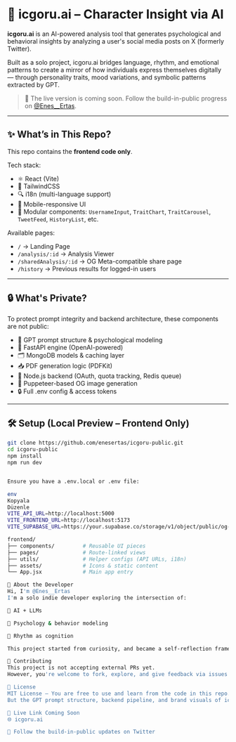 # 🧠 icgoru.ai – Character Insight via AI

**icgoru.ai** is an AI-powered analysis tool that generates psychological and behavioral insights by analyzing a user's social media posts on X (formerly Twitter).

Built as a solo project, icgoru.ai bridges language, rhythm, and emotional patterns to create a mirror of how individuals express themselves digitally — through personality traits, mood variations, and symbolic patterns extracted by GPT.

> 🚧 The live version is coming soon. Follow the build-in-public progress on [@Enes__Ertas](https://twitter.com/Enes__Ertas).

---

## ✨ What’s in This Repo?

This repo contains the **frontend code only**.

Tech stack:

- ⚛️ React (Vite)
- 🎨 TailwindCSS
- 🔍 i18n (multi-language support)
- 📱 Mobile-responsive UI
- 🧩 Modular components: `UsernameInput`, `TraitChart`, `TraitCarousel`, `TweetFeed`, `HistoryList`, etc.

Available pages:

- `/` → Landing Page
- `/analysis/:id` → Analysis Viewer
- `/sharedAnalysis/:id` → OG Meta-compatible share page
- `/history` → Previous results for logged-in users

---

## 🔒 What's Private?

To protect prompt integrity and backend architecture, these components are not public:

- 🔐 GPT prompt structure & psychological modeling
- 🧠 FastAPI engine (OpenAI-powered)
- 🗂 MongoDB models & caching layer
- 📥 PDF generation logic (PDFKit)
- 🧾 Node.js backend (OAuth, quota tracking, Redis queue)
- 📸 Puppeteer-based OG image generation
- 🔒 Full .env config & access tokens

---

## 🛠 Setup (Local Preview – Frontend Only)

```bash
git clone https://github.com/enesertas/icgoru-public.git
cd icgoru-public
npm install
npm run dev


Ensure you have a .env.local or .env file:

env
Kopyala
Düzenle
VITE_API_URL=http://localhost:5000
VITE_FRONTEND_URL=http://localhost:5173
VITE_SUPABASE_URL=https://your.supabase.co/storage/v1/object/public/og-images

frontend/
├── components/         # Reusable UI pieces
├── pages/              # Route-linked views
├── utils/              # Helper configs (API URLs, i18n)
├── assets/             # Icons & static content
└── App.jsx             # Main app entry

👤 About the Developer
Hi, I'm @Enes__Ertas
I'm a solo indie developer exploring the intersection of:

🤖 AI + LLMs

🧠 Psychology & behavior modeling

🎼 Rhythm as cognition

This project started from curiosity, and became a self-reflection framework powered by GPT and design.

🧩 Contributing
This project is not accepting external PRs yet.
However, you're welcome to fork, explore, and give feedback via issues or DMs on Twitter.

📄 License
MIT License – You are free to use and learn from the code in this repo.
But the GPT prompt structure, backend pipeline, and brand visuals of icgoru.ai are NOT to be copied or used commercially.

📍 Live Link Coming Soon
🌐 icgoru.ai

📡 Follow the build-in-public updates on Twitter
